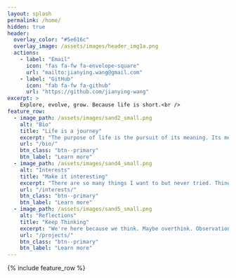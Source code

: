 ```yaml
---
layout: splash
permalink: /home/
hidden: true
header:
  overlay_color: "#5e616c"
  overlay_image: /assets/images/header_img1a.png
  actions:
    - label: "Email"
      icon: "fas fa-fw fa-envelope-square"
      url: "mailto:jianying.wang@gmail.com"
    - label: "GitHub"
      icon: "fab fa-fw fa-github"
      url: "https://github.com/jianying-wang"
excerpt: >
    Explore, evolve, grow. Because life is short.<br />
feature_row:
  - image_path: /assets/images/sand2_small.png
    alt: "Bio"
    title: "Life is a journey"
    excerpt: "The purpose of life is the pursuit of its meaning. Its meaning is the pursuit itself. Every individual is an accumulation of their past. Past, present, and future..."
    url: "/bio/"
    btn_class: "btn--primary"
    btn_label: "Learn more"
  - image_path: /assets/images/sand4_small.png
    alt: "Interests"
    title: "Make it interesting"
    excerpt: "There are so many things I want to but never tried. Things that have tried a little, and things that haven't tried enough. Whatever we do, life is too short to not make it interesting."
    url: "/interests/"
    btn_class: "btn--primary"
    btn_label: "Learn more"
  - image_path: /assets/images/sand5_small.png
    alt: "Reflections"
    title: "Keep Thinking"
    excerpt: "We're here because we think. Maybe overthink. Observations, reflections, learnings, some things are worth writing down rather than letting them pass by..."
    url: "/projects/"
    btn_class: "btn--primary"
    btn_label: "Learn more"      
---
```


{% include feature_row %}
